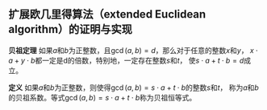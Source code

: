 ## 扩展欧几里得算法（extended Euclidean algorithm）的证明与实现

**贝祖定理** 如果$a$和$b$为正整数，且$\gcd(a,b) = d$，那么对于任意的整数$x$和$y$，
$x \cdot a + y \cdot b$都一定是d的倍数，特别地，一定存在整数$s$和$t$，
使$s \cdot a + t \cdot b = d$成立。

**定义** 如果$a$和$b$为正整数，则使得$\gcd(a,b) = s \cdot a + t \cdot b$的整数$s$和$t$，
称为$a$和$b$的贝祖系数。等式$\gcd(a,b) = s \cdot a + t \cdot b$称为贝祖恒等式。

